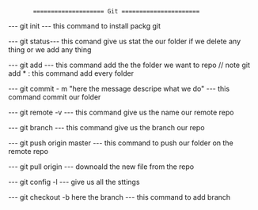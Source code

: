 



           ==================== Git ======================

   --- git init ---
   this command to install packg git 

   --- git status--- 
   this comand give us stat the our folder if we delete any thing or we add any thing

   --- git add --- 
   this command add the the folder we want to repo 
   // note git add * : this command add every folder 

   --- git commit - m "here the message descripe what we do" ---
   this command commit our folder

   --- git remote -v ---
   this command give us the name our remote repo

   --- git branch ---
   this command give us the branch our repo  
   
   --- git push origin master ---
  this command to push our folder on the remote repo

  --- git pull origin ---
  downoald the new file from the repo 

  --- git config -l ---
  give us all the sttings 

  --- git checkout -b here the branch ---
  this command to add branch

